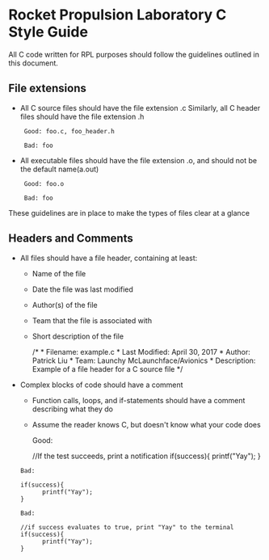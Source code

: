 Rocket Propulsion Laboratory C Style Guide
==========================================

All C code written for RPL purposes should follow the guidelines outlined
in this document.

File extensions
---------------

*  All C source files should have the file extension .c
   Similarly, all C header files should have the file extension .h

        Good: foo.c, foo_header.h

        Bad: foo

*  All executable files should have the file extension .o, and 
   should not be the default name(a.out) 

        Good: foo.o

        Bad: foo

These guidelines are in place to make the types of files clear at a glance

Headers and Comments
--------------------

*  All files should have a file header, containing at least:
   +   Name of the file
   +   Date the file was last modified
   +   Author(s) of the file
   +   Team that the file is associated with
   +   Short description of the file


          /*
           * Filename: example.c
           * Last Modified: April 30, 2017
           * Author: Patrick Liu
           * Team: Launchy McLaunchface/Avionics
           * Description: Example of a file header for a C source file
           */

* Complex blocks of code should have a comment 
   +   Function calls, loops, and if-statements should have a 
       comment describing what they do
   +   Assume the reader knows C, but doesn't know what your code does


          Good: 
           
          //If the test succeeds, print a notification
 	  if(success){
            printf("Yay");
	  }
           
	  Bad:
           
	  if(success){
            printf("Yay");
	  }
          
	  Bad: 
           
	  //if success evaluates to true, print "Yay" to the terminal
	  if(success){
            printf("Yay");
	  }
  
